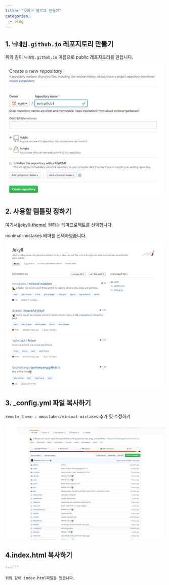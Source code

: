 ```yaml
---
title: "깃허브 블로그 만들기"
categories:
  - blog
---
```


## 1. `닉네임.github.io` 레포지토리 만들기

위와 같이 `닉네임.github.io` 이름으로 public 레포지토리를 만듭니다.

![캡쳐](/assets/images/createrepo.JPG)


## 2. 사용할 템틀릿 정하기

여기서[(jekyll-theme)](https://github.com/topics/jekyll-theme) 원하는 테마프로젝트를 선택합니다. 

minimal-mistakes 테마를 선택하였습니다.

![캡쳐](/assets/images/chtemplet.JPG)



## 3. _config.yml 파일 복사하기

`remote_theme : mmistakes/minimal-mistakes` 추가 및 수정하기

![이미지](/assets/images/_config.JPG)


## 4.index.html 복사하기

```---layout: home
---```

위와 같이 index.html파일을 만듭니다.

